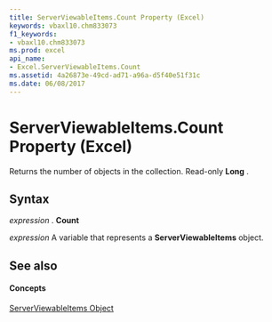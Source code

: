 ```yaml
---
title: ServerViewableItems.Count Property (Excel)
keywords: vbaxl10.chm833073
f1_keywords:
- vbaxl10.chm833073
ms.prod: excel
api_name:
- Excel.ServerViewableItems.Count
ms.assetid: 4a26873e-49cd-ad71-a96a-d5f40e51f31c
ms.date: 06/08/2017
---
```



# ServerViewableItems.Count Property (Excel)

Returns the number of objects in the collection. Read-only  **Long** .


## Syntax

 _expression_ . **Count**

 _expression_ A variable that represents a **ServerViewableItems** object.


## See also


#### Concepts


[ServerViewableItems Object](Excel.ServerViewableItems.md)

